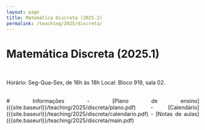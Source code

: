 ```yaml
---
layout: page
title: Matemática Discreta (2025.2)
permalink: /teaching/2025/discreta/
---
```

<style>
body {text-align: justify}
</style>

# Matemática Discreta (2025.1)

<br>
<p>Horário: Seg-Qua-Sex, de 16h às 18h
Local: Bloco 919, sala 02.</p>

<br>
# Informações
- [Plano de ensino]({{site.baseurl}}/teaching/2025/discreta/plano.pdf)
- [Calendário]({{site.baseurl}}/teaching/2025/discreta/calendario.pdf)
- [Notas de aulas]({{site.baseurl}}/teaching/2025/discreta/main.pdf)

